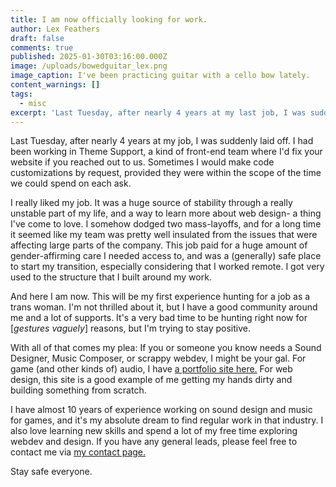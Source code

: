 ```yaml
---
title: I am now officially looking for work.
author: Lex Feathers
draft: false
comments: true
published: 2025-01-30T03:16:00.000Z
image: /uploads/bowedguitar_lex.png
image_caption: I've been practicing guitar with a cello bow lately.
content_warnings: []
tags:
  - misc
excerpt: 'Last Tuesday, after nearly 4 years at my last job, I was suddenly laid off.'
---
```

Last Tuesday, after nearly 4 years at my job, I was suddenly laid off. I had been working in Theme Support, a kind of front-end team where I'd fix your website if you reached out to us. Sometimes I would make code customizations by request, provided they were within the scope of the time we could spend on each ask.

I really liked my job. It was a huge source of stability through a really unstable part of my life, and a way to learn more about web design- a thing I've come to love. 
I somehow dodged two mass-layoffs, and for a long time it seemed like my team was pretty well insulated from the issues that were affecting large parts of the company. This job paid for a huge amount of gender-affirming care I needed access to, and was a (generally) safe place to start my transition, especially considering that I worked remote. I got very used to the structure that I built around my work.

And here I am now. This will be my first experience hunting for a job as a trans woman. I'm not thrilled about it, but I have a good community around me and a lot of supports. It's a very bad time to be hunting right now for [*gestures vaguely*] reasons, but I'm trying to stay positive. 

With all of that comes my plea: If you or someone you know needs a Sound Designer, Music Composer, or scrappy webdev, I might be your gal. For game (and other kinds of) audio, I have [a portfolio site here.](https://gameaudio.ca) For web design, this site is a good example of me getting my hands dirty and building something from scratch. 

I have almost 10 years of experience working on sound design and music for games, and it's my absolute dream to find regular work in that industry. I also love learning new skills and spend a lot of my free time exploring webdev and design. If you have any general leads, please feel free to contact me via [my contact page.](https://lexfeathers.ca/pages/contact)

Stay safe everyone. 
